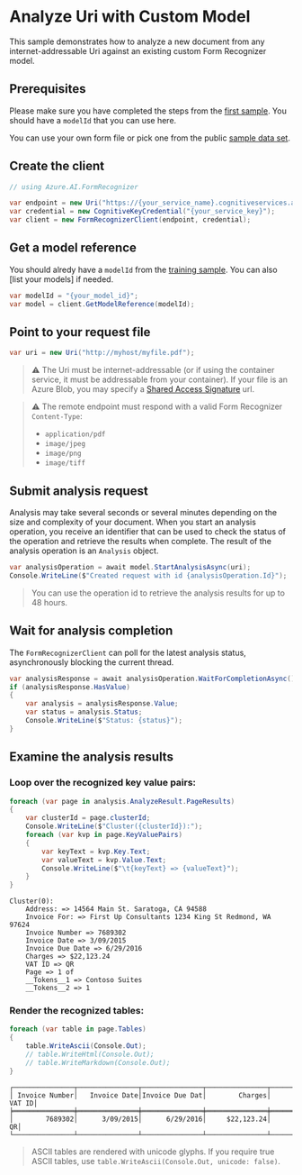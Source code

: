 # Analyze Uri with Custom Model

This sample demonstrates how to analyze a new document from any internet-addressable Uri against an existing custom Form Recognizer model.

## Prerequisites

Please make sure you have completed the steps from the [first sample]. You should have a `modelId` that you can use here.

You can use your own form file or pick one from the public [sample data set].

## Create the client

```csharp
// using Azure.AI.FormRecognizer

var endpoint = new Uri("https://{your_service_name}.cognitiveservices.azure.com/");
var credential = new CognitiveKeyCredential("{your_service_key}");
var client = new FormRecognizerClient(endpoint, credential);
```

## Get a model reference

You should alredy have a `modelId` from the [training sample]. You can also [list your models] if needed.

```csharp
var modelId = "{your_model_id}";
var model = client.GetModelReference(modelId);
```

## Point to your request file

```csharp
var uri = new Uri("http://myhost/myfile.pdf");
```

> ⚠️ The Uri must be internet-addressable (or if using the container service, it must be addressable from your container). If your file is an Azure Blob, you may specify a [Shared Access Signature] url.

> ⚠️ The remote endpoint must respond with a valid Form Recognizer `Content-Type`:
> - `application/pdf`
> - `image/jpeg`
> - `image/png`
> - `image/tiff`

## Submit analysis request

Analysis may take several seconds or several minutes depending on the size and complexity of your document. When you start an analysis operation, you receive an identifier that can be used to check the status of the operation and retrieve the results when complete. The result of the analysis operation is an `Analysis` object.

```csharp
var analysisOperation = await model.StartAnalysisAsync(uri);
Console.WriteLine($"Created request with id {analysisOperation.Id}");
```

> You can use the operation id to retrieve the analysis results for up to 48 hours.

## Wait for analysis completion

The `FormRecognizerClient` can poll for the latest analysis status, asynchronously blocking the current thread.

```csharp
var analysisResponse = await analysisOperation.WaitForCompletionAsync();
if (analysisResponse.HasValue)
{
    var analysis = analysisResponse.Value;
    var status = analysis.Status;
    Console.WriteLine($"Status: {status}");
}
```

## Examine the analysis results

### Loop over the recognized key value pairs:

```csharp
foreach (var page in analysis.AnalyzeResult.PageResults)
{
    var clusterId = page.clusterId;
    Console.WriteLine($"Cluster({clusterId}):");
    foreach (var kvp in page.KeyValuePairs)
    {
        var keyText = kvp.Key.Text;
        var valueText = kvp.Value.Text;
        Console.WriteLine($"\t{keyText} => {valueText}");
    }
}
```

```
Cluster(0):
    Address: => 14564 Main St. Saratoga, CA 94588
    Invoice For: => First Up Consultants 1234 King St Redmond, WA 97624
    Invoice Number => 7689302
    Invoice Date => 3/09/2015
    Invoice Due Date => 6/29/2016
    Charges => $22,123.24
    VAT ID => QR
    Page => 1 of
    __Tokens__1 => Contoso Suites
    __Tokens__2 => 1
```

### Render the recognized tables:

```csharp
foreach (var table in page.Tables)
{
    table.WriteAscii(Console.Out);
    // table.WriteHtml(Console.Out);
    // table.WriteMarkdown(Console.Out);
}
```

```
┌───────────────┬───────────────┬───────────────┬───────────────┬───────────────┐
│ Invoice Number│   Invoice Date│Invoice Due Dat│        Charges│         VAT ID│
╞═══════════════╪═══════════════╪═══════════════╪═══════════════╪═══════════════╡
│        7689302│      3/09/2015│      6/29/2016│     $22,123.24│             QR│
└───────────────┴───────────────┴───────────────┴───────────────┴───────────────┘
```

> ASCII tables are rendered with unicode glyphs. If you require true ASCII tables, use `table.WriteAscii(Console.Out, unicode: false)`.

[first sample]: ./01-Train-Custom-Model.md
[training sample]: ./01-Train-Custom-Model.md
[sample data set]: https://github.com/Azure-Samples/cognitive-services-REST-api-samples/blob/master/curl/form-recognizer/sample_data.zip
[Shared Access Signature]: https://docs.microsoft.com/en-us/azure/storage/common/storage-sas-overview